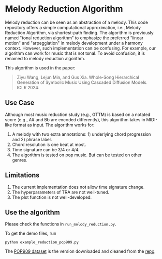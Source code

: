# Melody Reduction Algorithm

Melody reduction can be seen as an abstraction of a melody. 
This code repository offers a simple computational approximation, i.e., Melody Reduction Algorithm, via shortest-path finding.
The algorithm is previously named "tonal reduction algorithm" to emphasize the preferred "linear motion" and "arpeggiation" in melody development under a harmony context. However, such implementation can be confusing. For example, our algorithm can work for music that is not tonal. To avoid confusion, it is renamed to melody reduction algorithm.

This algorithm is used in the paper:
> Ziyu Wang, Lejun Min, and Gus Xia. Whole-Song Hierarchical Generation of Symbolic Music Using Cascaded Diffusion Models. ICLR 2024.


## Use Case
Although most music reduction study (e.g., GTTM) is based on a notated score (e.g., A# and Bb are encoded differently), 
this algorithm takes in MIDI-like format as input. The algorithm works for:
1. A melody with two extra annotations: 1) underlying chord progression and 2) phrase label.
2. Chord resolution is one beat at most.
3. Time signature can be 3/4 or 4/4.
4. The algorithm is tested on pop music. But can be tested on other genres.

## Limitations
1. The current implementation does not allow time signature change.
2. The hyperparameters of TRA are not well-tuned. 
3. The plot function is not well-developed.

## Use the algorithm
Please check the functions in `run_melody_reduction.py`. 

To get the demo files, run

```
python example_reduction_pop909.py
```

The [POP909 dataset](https://github.com/music-x-lab/POP909-Dataset) is the version downloaded and cleaned from the [repo](https://github.com/Dsqvival/hierarchical-structure-analysis).


